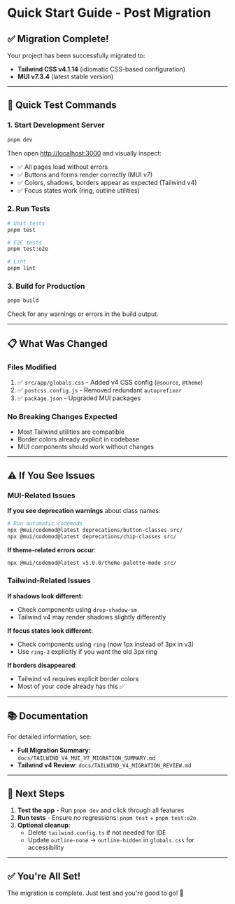 # Quick Start Guide - Post Migration

## ✅ Migration Complete!

Your project has been successfully migrated to:
- **Tailwind CSS v4.1.14** (idiomatic CSS-based configuration)
- **MUI v7.3.4** (latest stable version)

---

## 🚀 Quick Test Commands

### 1. **Start Development Server**
```bash
pnpm dev
```

Then open [http://localhost:3000](http://localhost:3000) and visually inspect:
- ✅ All pages load without errors
- ✅ Buttons and forms render correctly (MUI v7)
- ✅ Colors, shadows, borders appear as expected (Tailwind v4)
- ✅ Focus states work (ring, outline utilities)

### 2. **Run Tests**
```bash
# Unit tests
pnpm test

# E2E tests
pnpm test:e2e

# Lint
pnpm lint
```

### 3. **Build for Production**
```bash
pnpm build
```

Check for any warnings or errors in the build output.

---

## 📋 What Was Changed

### Files Modified
1. ✅ `src/app/globals.css` - Added v4 CSS config (`@source`, `@theme`)
2. ✅ `postcss.config.js` - Removed redundant `autoprefixer`
3. ✅ `package.json` - Upgraded MUI packages

### No Breaking Changes Expected
- Most Tailwind utilities are compatible
- Border colors already explicit in codebase
- MUI components should work without changes

---

## ⚠️ If You See Issues

### MUI-Related Issues

**If you see deprecation warnings** about class names:
```bash
# Run automatic codemods
npx @mui/codemod@latest deprecations/button-classes src/
npx @mui/codemod@latest deprecations/chip-classes src/
```

**If theme-related errors occur**:
```bash
npx @mui/codemod@latest v5.0.0/theme-palette-mode src/
```

### Tailwind-Related Issues

**If shadows look different**:
- Check components using `drop-shadow-sm`
- Tailwind v4 may render shadows slightly differently

**If focus states look different**:
- Check components using `ring` (now 1px instead of 3px in v3)
- Use `ring-3` explicitly if you want the old 3px ring

**If borders disappeared**:
- Tailwind v4 requires explicit border colors
- Most of your code already has this ✅

---

## 📚 Documentation

For detailed information, see:
- **Full Migration Summary**: `docs/TAILWIND_V4_MUI_V7_MIGRATION_SUMMARY.md`
- **Tailwind v4 Review**: `docs/TAILWIND_V4_MIGRATION_REVIEW.md`

---

## 🎯 Next Steps

1. **Test the app** - Run `pnpm dev` and click through all features
2. **Run tests** - Ensure no regressions: `pnpm test` + `pnpm test:e2e`
3. **Optional cleanup**:
   - Delete `tailwind.config.ts` if not needed for IDE
   - Update `outline-none` → `outline-hidden` in `globals.css` for accessibility

---

## ✅ You're All Set!

The migration is complete. Just test and you're good to go! 🚀
